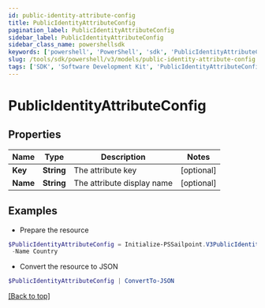 ```yaml
---
id: public-identity-attribute-config
title: PublicIdentityAttributeConfig
pagination_label: PublicIdentityAttributeConfig
sidebar_label: PublicIdentityAttributeConfig
sidebar_class_name: powershellsdk
keywords: ['powershell', 'PowerShell', 'sdk', 'PublicIdentityAttributeConfig', 'PublicIdentityAttributeConfig'] 
slug: /tools/sdk/powershell/v3/models/public-identity-attribute-config
tags: ['SDK', 'Software Development Kit', 'PublicIdentityAttributeConfig', 'PublicIdentityAttributeConfig']
---
```



# PublicIdentityAttributeConfig

## Properties

Name | Type | Description | Notes
------------ | ------------- | ------------- | -------------
**Key** | **String** | The attribute key | [optional] 
**Name** | **String** | The attribute display name | [optional] 

## Examples

- Prepare the resource
```powershell
$PublicIdentityAttributeConfig = Initialize-PSSailpoint.V3PublicIdentityAttributeConfig  -Key country `
 -Name Country
```

- Convert the resource to JSON
```powershell
$PublicIdentityAttributeConfig | ConvertTo-JSON
```


[[Back to top]](#) 

